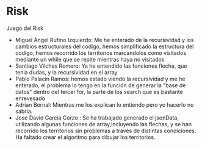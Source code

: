# Risk
Juego del Risk
- Miguel Ángel Rufino Izquierdo: Me he enterado de la recursividad y los cambios estructurales del codigo, hemos simplificado la estructura del codigo, hemos recorrido los territorios marcandolos como visitados mediante un while que se repite mientras haya no visitados
- Santiago Vilches Romero: Ya he entendido las funciones flecha, que tenia dudas, y la recursividad en el array
- Pablo Palacín Ramos: hemos estado viendo la recursividad y me he enterado, el problema lo tengo en la función de generar la "base de datos" dentro del tercer for, la parte de los search que es bastante enrevesado 
- Adrian Bernal: Mientras me los explican lo entiendo pero yo hacerlo no sabria.
- Jose David Garcia Corzo : Se ha trabajado generado el jsonData, utilizando algunas funciones de array,incluyendo las flechas, y se han recorrido los territorios sin problemas a través de distintas condiciones. Ha faltado crear el algoritmo para dibujar los territorios.
